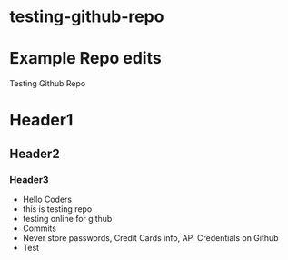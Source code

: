 # testing-github-repo


# Example Repo edits
Testing Github Repo
# Header1
## Header2
### Header3
- Hello Coders
- this is testing repo
- testing online for github
- Commits
- Never store passwords, Credit Cards info, API Credentials on Github
- Test 



